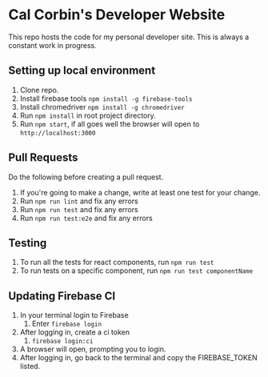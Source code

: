 # Cal Corbin's Developer Website

This repo hosts the code for my personal developer site. This is always a constant work in progress.

## Setting up local environment

1. Clone repo.
2. Install firebase tools `npm install -g firebase-tools`
3. Install chromedriver `npm install -g chromedriver`
4. Run `npm install` in root project directory.
5. Run `npm start`, if all goes well the browser will open to `http://localhost:3000`

## Pull Requests

Do the following before creating a pull request.
1. If you're going to make a change, write at least one test for your change.
2. Run `npm run lint` and fix any errors
3. Run `npm run test` and fix any errors
4. Run `npm run test:e2e` and fix any errors

## Testing

1. To run all the tests for react components, run `npm run test`
2. To run tests on a specific component, run `npm run test componentName`

## Updating Firebase CI

1. In your terminal login to Firebase
   1. Enter `firebase login`
2. After logging in, create a ci token
   1. `firebase login:ci`
3. A browser will open, prompting you to login.
4. After logging in, go back to the terminal and copy the FIREBASE_TOKEN listed.
